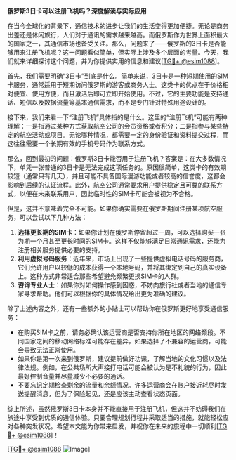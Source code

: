 **俄罗斯3日卡可以注册飞机吗？深度解读与实际应用**

在当今全球化的背景下，通信技术的进步让我们的生活变得更加便捷。无论是商务出差还是休闲旅行，人们对于通讯的需求越来越高。而俄罗斯作为世界上面积最大的国家之一，其通信市场也备受关注。那么，问题来了——俄罗斯的3日卡是否能够用来注册飞机呢？这一问题看似简单，但实际上涉及多个层面的考量。今天，我们就来详细探讨这个问题，并为你提供实用的信息和建议[[TG💪+ @esim1088](https://t.me/s/esim1088)]。

首先，我们需要明确“3日卡”到底是什么。简单来说，3日卡是一种短期使用的SIM卡服务，通常适用于短期访问俄罗斯的游客或商务人士。这类卡的优点在于价格相对便宜、使用方便，而且激活后即可立即开始使用。不过，它的主要功能是支持通话、短信以及数据流量等基本通信需求，而不是专门针对特殊用途设计的。

接下来，我们来看一下“注册飞机”具体指的是什么。这里的“注册飞机”可能有两种理解：一是指通过某种方式获取航空公司的会员资格或者积分；二是指参与某些特定的航空活动或项目。无论哪种情况，都需要一定的身份验证和资料提交过程，而这往往需要一个长期有效的手机号码作为联系方式。

那么，回到最初的问题：俄罗斯3日卡能否用于注册飞机？答案是：在大多数情况下，单凭一张普通的3日卡是无法完成这项任务的。原因很简单，这类卡的有效期较短（通常只有几天），并且可能不具备国际漫游功能或者较高的信誉度，这都会影响到后续的认证流程。此外，航空公司通常要求用户提供稳定且可靠的联系方式，以便在未来联系用户，因此临时性的SIM卡可能会被视为不合格。

但是，这并不意味着完全不可能。如果你确实需要在俄罗斯期间注册某项航空服务，可以尝试以下几种方法：

1. **选择更长期的SIM卡**：如果你计划在俄罗斯停留超过一周，可以选择购买一张为期一个月甚至更长时间的SIM卡。这样不仅能够满足日常通讯需求，还能为注册相关服务提供必要的支持。
2. **利用虚拟号码服务**：近年来，市场上出现了一些提供虚拟电话号码的服务商，它们允许用户以较低的成本获得一个本地号码，并将其绑定到自己的真实设备上。这种方式非常适合那些希望避免频繁更换SIM卡的人群。
3. **咨询专业人士**：如果你对如何操作感到困惑，不妨向旅行社或者当地的通信专家寻求帮助。他们可以根据你的具体情况给出更为准确的建议。

除了上述内容之外，还有一些额外的小贴士可以帮助你在俄罗斯更好地享受通信服务：

- 在购买SIM卡之前，请务必确认该运营商是否支持你所在地区的网络频段。不同国家之间的移动网络标准可能存在差异，如果选择了不兼容的运营商，可能会导致无法正常使用。
- 如果你是第一次来到俄罗斯，建议提前做好功课，了解当地的文化习惯以及法律法规。例如，在公共场所大声接打电话可能会被认为是不礼貌的行为，因此最好控制音量并尽量减少不必要的通话。
- 不要忘记定期检查剩余的流量和余额情况。许多运营商会在账户接近耗尽时发送提醒消息，但为了保险起见，还是应该主动查看状态页面。

综上所述，虽然俄罗斯3日卡本身并不能直接用于注册飞机，但这并不妨碍我们在旅途中享受到优质的通信体验。只要合理规划行程并采取适当的措施，就能轻松应对各种突发状况。希望本文能为你带来启发，并祝你在未来的旅程中一切顺利[[TG💪+ @esim1088](https://t.me/s/esim1088)]！

[[TG💪+ @esim1088](https://t.me/s/esim1088) ![Image](https://i.postimg.cc/4NQfJmqS/Snipaste-2025-05-13-00-14-12.png)]
